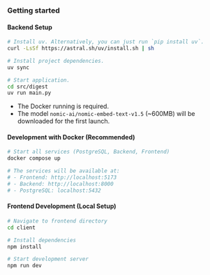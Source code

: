 ### Getting started

#### Backend Setup
```bash
# Install uv. Alternatively, you can just run `pip install uv`.
curl -LsSf https://astral.sh/uv/install.sh | sh

# Install project dependencies.
uv sync

# Start application.
cd src/digest
uv run main.py
```
- The Docker running is required.
- The model `nomic-ai/nomic-embed-text-v1.5` (~600MB) will be downloaded for the first launch.

#### Development with Docker (Recommended)
```bash
# Start all services (PostgreSQL, Backend, Frontend)
docker compose up

# The services will be available at:
# - Frontend: http://localhost:5173
# - Backend: http://localhost:8000
# - PostgreSQL: localhost:5432
```

#### Frontend Development (Local Setup)
```bash
# Navigate to frontend directory
cd client

# Install dependencies
npm install

# Start development server
npm run dev
```


